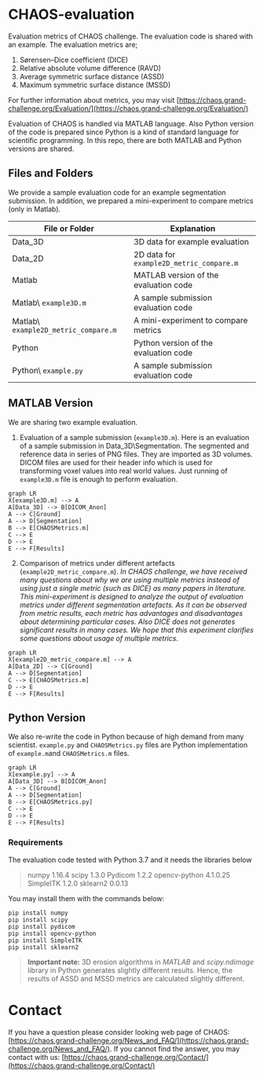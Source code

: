 # CHAOS-evaluation
Evaluation metrics of CHAOS challenge.  The evaluation code is shared with an example. The evaluation metrics are; 

 1. Sørensen–Dice coefficient (DICE) 
 2. Relative absolute volume difference (RAVD)
 3. Average symmetric surface distance (ASSD)
 4. Maximum symmetric surface distance (MSSD)

For further information about metrics, you may visit [https://chaos.grand-challenge.org/Evaluation/](https://chaos.grand-challenge.org/Evaluation/)

Evaluation of CHAOS is handled via MATLAB language. Also Python version of the code is prepared since Python is a kind of standard language for scientific programming. In this repo, there are both MATLAB and Python versions are shared.

## Files and Folders
We provide a sample evaluation code for an example segmentation submission. In addition, we prepared a mini-experiment to compare metrics (only in Matlab).

|File or Folder                    |Explanation
|----------------|-------------------------|
|Data_3D |3D data for example evaluation|
|Data_2D |2D data for `example2D_metric_compare.m`     |
|Matlab  |MATLAB version of the evaluation code|
|Matlab\ `example3D.m`  |A sample submission evaluation code|
|Matlab\ `example2D_metric_compare.m`  |A mini-experiment to compare metrics|
|Python  |Python version of the evaluation code|
|Python\ `example.py`  |A sample submission evaluation code|

## MATLAB Version
We are sharing two example evaluation.

 1. Evaluation of a sample submission (`example3D.m`).
 Here is an evaluation of a sample submission in Data_3D\Segmentation. The segmented and reference data in series of PNG files. They are imported as 3D volumes. DICOM files are used for their header info which is used for transforming voxel values into real world values. Just running of `example3D.m` file is enough to perform evaluation.

```mermaid
graph LR
X[example3D.m] --> A
A[Data_3D] --> B[DICOM_Anon]
A --> C[Ground]
A --> D[Segmentation]
B --> E[CHAOSMetrics.m]
C --> E
D --> E
E --> F[Results]
```
2. Comparison of metrics under different artefacts (`example2D_metric_compare.m`).
*In CHAOS challenge, we have received many questions about why we are using multiple metrics instead of using just  a single metric (such as DICE) as many papers in literature. This mini-experiment is designed to analyze the output of evaluation metrics under different segmentation artefacts. As it can be observed from metric results, each metric has advantages and disadvantages about determining particular cases. Also DICE does not generates significant results in many cases. We hope that this experiment clarifies some questions about usage of multiple metrics.*

```mermaid
graph LR
X[example2D_metric_compare.m] --> A
A[Data_2D] --> C[Ground]
A --> D[Segmentation]
C --> E[CHAOSMetrics.m]
D --> E
E --> F[Results]
```
## Python Version
We also re-write the code in Python because of high demand from many scientist. `example.py` and `CHAOSMetrics.py` files are Python implementation of `example.m`and `CHAOSMetrics.m` files.

```mermaid
graph LR
X[example.py] --> A
A[Data_3D] --> B[DICOM_Anon]
A --> C[Ground]
A --> D[Segmentation]
B --> E[CHAOSMetrics.py]
C --> E
D --> E
E --> F[Results]
```
### Requirements
The evaluation code tested with Python 3.7 and it needs the libraries below

> numpy 1.16.4
> scipy 1.3.0
> Pydicom 1.2.2
> opencv-python 4.1.0.25 
> SimpleITK 1.2.0 
> sklearn2 0.0.13 

You may install them with the commands below:

    pip install numpy
    pip install scipy
    pip install pydicom
    pip install opencv-python
    pip install SimpleITK
    pip install sklearn2

> **Important note:** 3D erosion algorithms in *MATLAB* and *scipy.ndimage* library in Python generates slightly different results. Hence, the results of ASSD and MSSD metrics are calculated slightly different.

# Contact
If you have a question please consider looking web page of CHAOS:  [https://chaos.grand-challenge.org/News_and_FAQ/](https://chaos.grand-challenge.org/News_and_FAQ/). 
If you cannot find the answer, you may contact with us: [https://chaos.grand-challenge.org/Contact/](https://chaos.grand-challenge.org/Contact/)



